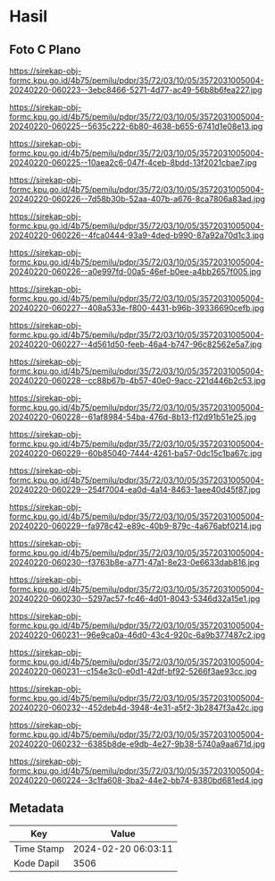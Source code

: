 # Hasil

## Foto C Plano

https://sirekap-obj-formc.kpu.go.id/4b75/pemilu/pdpr/35/72/03/10/05/3572031005004-20240220-060223--3ebc8466-5271-4d77-ac49-56b8b6fea227.jpg

https://sirekap-obj-formc.kpu.go.id/4b75/pemilu/pdpr/35/72/03/10/05/3572031005004-20240220-060225--5635c222-6b80-4638-b655-6741d1e08e13.jpg

https://sirekap-obj-formc.kpu.go.id/4b75/pemilu/pdpr/35/72/03/10/05/3572031005004-20240220-060225--10aea2c6-047f-4ceb-8bdd-13f2021cbae7.jpg

https://sirekap-obj-formc.kpu.go.id/4b75/pemilu/pdpr/35/72/03/10/05/3572031005004-20240220-060226--7d58b30b-52aa-407b-a676-8ca7806a83ad.jpg

https://sirekap-obj-formc.kpu.go.id/4b75/pemilu/pdpr/35/72/03/10/05/3572031005004-20240220-060226--4fca0444-93a9-4ded-b990-87a92a70d1c3.jpg

https://sirekap-obj-formc.kpu.go.id/4b75/pemilu/pdpr/35/72/03/10/05/3572031005004-20240220-060226--a0e997fd-00a5-46ef-b0ee-a4bb2657f005.jpg

https://sirekap-obj-formc.kpu.go.id/4b75/pemilu/pdpr/35/72/03/10/05/3572031005004-20240220-060227--408a533e-f800-4431-b96b-39336690cefb.jpg

https://sirekap-obj-formc.kpu.go.id/4b75/pemilu/pdpr/35/72/03/10/05/3572031005004-20240220-060227--4d561d50-feeb-46a4-b747-96c82562e5a7.jpg

https://sirekap-obj-formc.kpu.go.id/4b75/pemilu/pdpr/35/72/03/10/05/3572031005004-20240220-060228--cc88b67b-4b57-40e0-9acc-221d446b2c53.jpg

https://sirekap-obj-formc.kpu.go.id/4b75/pemilu/pdpr/35/72/03/10/05/3572031005004-20240220-060228--61af8984-54ba-476d-8b13-f12d91b51e25.jpg

https://sirekap-obj-formc.kpu.go.id/4b75/pemilu/pdpr/35/72/03/10/05/3572031005004-20240220-060229--60b85040-7444-4261-ba57-0dc15c1ba67c.jpg

https://sirekap-obj-formc.kpu.go.id/4b75/pemilu/pdpr/35/72/03/10/05/3572031005004-20240220-060229--254f7004-ea0d-4a14-8463-1aee40d45f87.jpg

https://sirekap-obj-formc.kpu.go.id/4b75/pemilu/pdpr/35/72/03/10/05/3572031005004-20240220-060229--fa978c42-e89c-40b9-879c-4a676abf0214.jpg

https://sirekap-obj-formc.kpu.go.id/4b75/pemilu/pdpr/35/72/03/10/05/3572031005004-20240220-060230--f3763b8e-a771-47a1-8e23-0e6633dab816.jpg

https://sirekap-obj-formc.kpu.go.id/4b75/pemilu/pdpr/35/72/03/10/05/3572031005004-20240220-060230--5297ac57-fc46-4d01-8043-5346d32a15e1.jpg

https://sirekap-obj-formc.kpu.go.id/4b75/pemilu/pdpr/35/72/03/10/05/3572031005004-20240220-060231--96e9ca0a-46d0-43c4-920c-6a9b377487c2.jpg

https://sirekap-obj-formc.kpu.go.id/4b75/pemilu/pdpr/35/72/03/10/05/3572031005004-20240220-060231--c154e3c0-e0d1-42df-bf92-5266f3ae93cc.jpg

https://sirekap-obj-formc.kpu.go.id/4b75/pemilu/pdpr/35/72/03/10/05/3572031005004-20240220-060232--452deb4d-3948-4e31-a5f2-3b2847f3a42c.jpg

https://sirekap-obj-formc.kpu.go.id/4b75/pemilu/pdpr/35/72/03/10/05/3572031005004-20240220-060232--6385b8de-e9db-4e27-9b38-5740a9aa671d.jpg

https://sirekap-obj-formc.kpu.go.id/4b75/pemilu/pdpr/35/72/03/10/05/3572031005004-20240220-060224--3c1fa608-3ba2-44e2-bb74-8380bd681ed4.jpg


## Metadata

| Key        | Value               |
| ---------- | ------------------- |
| Time Stamp | 2024-02-20 06:03:11 |
| Kode Dapil | 3506                |



